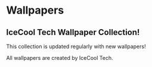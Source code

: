 # Wallpapers
## IceCool Tech Wallpaper Collection!

This collection is updated regularly with new wallpapers!

All wallpapers are created by IceCool Tech.


